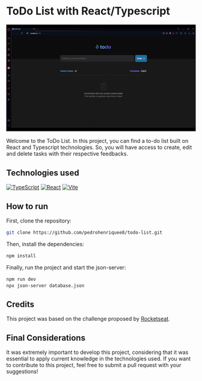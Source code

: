 # ToDo List with React/Typescript

![](./web.gif)

Welcome to the ToDo List. In this project, you can find a to-do list built on React and Typescript technologies. So, you will have access to create, edit and delete tasks with their respective feedbacks.

## Technologies used

[![TypeScript](https://img.shields.io/badge/typescript-%23007ACC.svg?style=for-the-badge&logo=typescript&logoColor=white)](https://www.typescriptlang.org/)
[![React](https://img.shields.io/badge/react-%2320232a.svg?style=for-the-badge&logo=react&logoColor=%2361DAFB)](https://reactjs.org/)
[![Vite](https://img.shields.io/badge/vite-%ffcc24.svg?style=for-the-badge&logo=vite&logoColor=6b9bff)](https://vitejs.dev/)

## How to run

First, clone the repository:

```bash
git clone https://github.com/pedrohenriquee8/todo-list.git
```

Then, install the dependencies:

```bash
npm install
```

Finally, run the project and start the json-server:

```bash
npm run dev
npx json-server database.json
```

## Credits

This project was based on the challenge proposed by [Rocketseat](https://www.github.com/rocketseat).

## Final Considerations

It was extremely important to develop this project, considering that it was essential to apply current knowledge in the technologies used. If you want to contribute to this project, feel free to submit a pull request with your suggestions!
